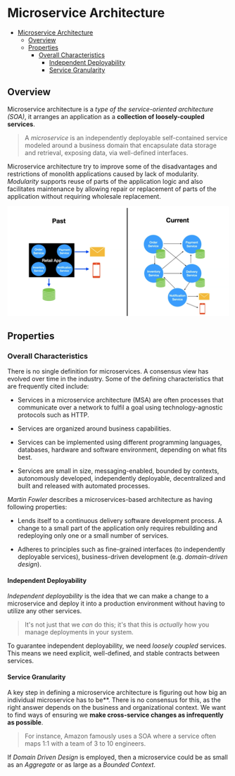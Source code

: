 # Microservice Architecture

- [Microservice Architecture](#microservice-architecture)
  - [Overview](#overview)
  - [Properties](#properties)
    - [Overall Characteristics](#overall-characteristics)
      - [Independent Deployability](#independent-deployability)
      - [Service Granularity](#service-granularity)

## Overview 

Microservice architecture is a *type of the service-oriented architecture (SOA)*, it arranges an application as a **collection of loosely-coupled services**.

> A *microservice* is an independently deployable self-contained service modeled around a business domain that encapsulate data storage and retrieval, exposing data, via well-defined interfaces.

Microservice architecture try to improve some of the disadvantages and restrictions of monolith applications caused by lack of modularity. *Modularity* supports reuse of parts of the application logic and also facilitates maintenance by allowing repair or replacement of parts of the application without requiring wholesale replacement.

![](2021-06-08-12-03-00.png)

## Properties

### Overall Characteristics

There is no single definition for microservices. A consensus view has evolved over time in the industry. Some of the defining characteristics that are frequently cited include:

* Services in a microservice architecture (MSA) are often processes that communicate over a network to fulfil a goal using technology-agnostic protocols such as HTTP.

* Services are organized around business capabilities.

* Services can be implemented using different programming languages, databases, hardware and software environment, depending on what fits best.

* Services are small in size, messaging-enabled, bounded by contexts, autonomously developed, independently deployable, decentralized and built and released with automated processes.

*Martin Fowler* describes a microservices-based architecture as having following properties:

* Lends itself to a continuous delivery software development process. A change to a small part of the application only requires rebuilding and redeploying only one or a small number of services.

* Adheres to principles such as fine-grained interfaces (to independently deployable services), business-driven development (e.g. *domain-driven design*).

#### Independent Deployability

*Independent deployability* is the idea that we can make a change to a microservice and deploy it into a production environment without having to utilize any other services.

> It's not just that we *can* do this; it's that this is *actually* how you manage deployments in your system.

To guarantee independent deployability, we need *loosely coupled* services. This means we need explicit, well-defined, and stable contracts between services.

#### Service Granularity

A key step in defining a microservice architecture is figuring out how big an individual microservice has to be**. There is no consensus for this, as the right answer depends on the business and organizational context. We want to find ways of ensuring we **make cross-service changes as infrequently as possible**.

> For instance, Amazon famously uses a SOA where a service often maps 1:1 with a team of 3 to 10 engineers.

If *Domain Driven Design* is employed, then a microservice could be as small as an *Aggregate* or as large as a *Bounded Context*.
